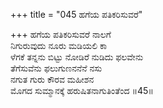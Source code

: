 +++
title = "045 ಹಗೆಯ ಪತಿಕರಿಸುವರೆ"

+++
ಹಗೆಯ ಪತಿಕರಿಸುವರೆ ನಾಲಗೆ  
ನಿಗುರುವುದು ನೂರು ಮಡಿಯಲಿ ಕಾ  
ಳೆಗಕೆ ತನ್ನನು ಬಿಟ್ಟು ನೋಡಿರೆ ನುಡಿದು ಫಲವೇನು  
ತೆಗೆಸುವೆನು ಫಲುಗುಣನನೆನೆ ನಸು  
ನಗುತ ಗುರು ಕೌರವ ಮಹೀಶನ  
ಮೊಗದ ಸುಮ್ಮಾನಕ್ಕೆ ಹರುಷಿತನಾಗುತಿಂತೆಂದ    ॥45॥